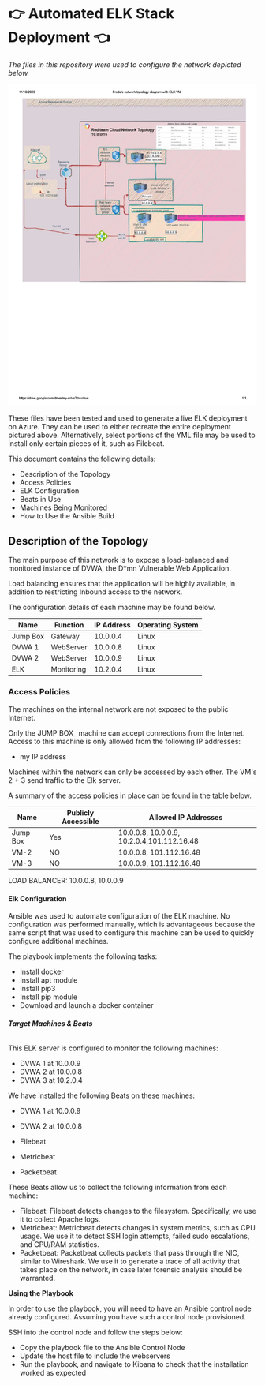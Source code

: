 # :point_right: **Automated ELK Stack Deployment** :point_left:

*The files in this repository were used to configure the network depicted below.*

![alt text](https://github.com/Fredavv88/Cloud-project-1/blob/main/Diagrams/1.png)

These files have been tested and used to generate a live ELK deployment on Azure. They can be used to either recreate the entire deployment pictured above. Alternatively, select portions of the YML file may be used to install only certain pieces of it, such as Filebeat.


This document contains the following details:

* Description of the Topology
* Access Policies
* ELK Configuration
* Beats in Use
* Machines Being Monitored
* How to Use the Ansible Build

## **Description of the Topology** 

The main purpose of this network is to expose a load-balanced and monitored instance of DVWA, the D*mn Vulnerable Web Application.

Load balancing ensures that the application will be highly available, in addition to restricting Inbound access to the network.

The configuration details of each machine may be found below. 

| Name     | Function   | IP Address | Operating System |
|----------|------------|------------|------------------|
| Jump Box | Gateway    | 10.0.0.4   | Linux            |
| DVWA 1   | WebServer  | 10.0.0.8   | Linux            |
| DVWA 2   | WebServer  | 10.0.0.9   | Linux            |
| ELK      | Monitoring | 10.2.0.4   | Linux            |


### **Access Policies**

The machines on the internal network are not exposed to the public Internet.

Only the JUMP BOX_ machine can accept connections from the Internet. Access to this machine is only allowed from the following IP addresses: 

* my IP address

Machines within the network can only be accessed by each other. The VM's 2 + 3 send traffic to the Elk server.

A summary of the access policies in place can be found in the table below.

| Name	   | Publicly Accessible |                       Allowed IP Addresses        |
|----------|---------------------|---------------------------------------------------| 
| Jump Box |       Yes           |   10.0.0.8, 10.0.0.9, 10.2.0.4,101.112.16.48      |
| VM-2	   |        NO           |	  10.0.0.8, 101.112.16.48                        |
| VM-3	   |        NO	         |    10.0.0.9, 101.112.16.48                        |

LOAD BALANCER: 10.0.0.8, 10.0.0.9

#### **Elk Configuration**

Ansible was used to automate configuration of the ELK machine. No configuration was performed manually, which is advantageous because the same script that was used to configure this machine can be used to quickly configure additional machines.

The playbook implements the following tasks:

* Install docker
* Install apt module
* Install pip3
* Install pip module
* Download and launch a docker container


###### **Target Machines & Beats**

This ELK server is configured to monitor the following machines:

* DVWA 1 at 10.0.0.9
* DVWA 2 at 10.0.0.8
* DVWA 3 at 10.2.0.4

We have installed the following Beats on these machines:

* DVWA 1 at 10.0.0.9
* DVWA 2 at 10.0.0.8

* Filebeat
* Metricbeat
* Packetbeat

These Beats allow us to collect the following information from each machine:

* Filebeat: Filebeat detects changes to the filesystem. Specifically, we use it to collect Apache logs.
* Metricbeat: Metricbeat detects changes in system metrics, such as CPU usage. We use it to detect SSH login attempts, failed sudo escalations, and CPU/RAM statistics.
* Packetbeat: Packetbeat collects packets that pass through the NIC, similar to Wireshark. We use it to generate a trace of all activity that takes place on the network, in case later forensic analysis should be warranted.

**Using the Playbook** 

In order to use the playbook, you will need to have an Ansible control node already configured. Assuming you have such a control node provisioned.

SSH into the control node and follow the steps below:

- Copy the playbook file to the Ansible Control Node
- Update the host file to include the webservers
- Run the playbook, and navigate to Kibana to check that the installation worked as expected


